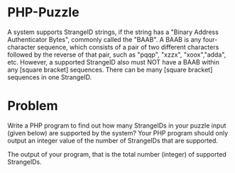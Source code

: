 # PHP-Puzzle
A system supports StrangeID strings, if the string has a "Binary Address Authenticator Bytes", commonly called the "BAAB".  A BAAB is any four-character sequence, which consists of a pair of
two different characters followed by the reverse of that pair, such as "pqqp", "xzzx", "xoox","adda",
etc. However, a supported StrangeID also must NOT have a BAAB within any [square bracket]
sequences. There can be many [square bracket] sequences in one StrangeID.

# Problem
Write a PHP program to find out how many StrangeIDs in your puzzle input (given below) are
supported by the system? Your PHP program should only output an integer value of the number of
StrangeIDs that are supported.

The output of your program, that is the total number (integer) of supported StrangeIDs.
